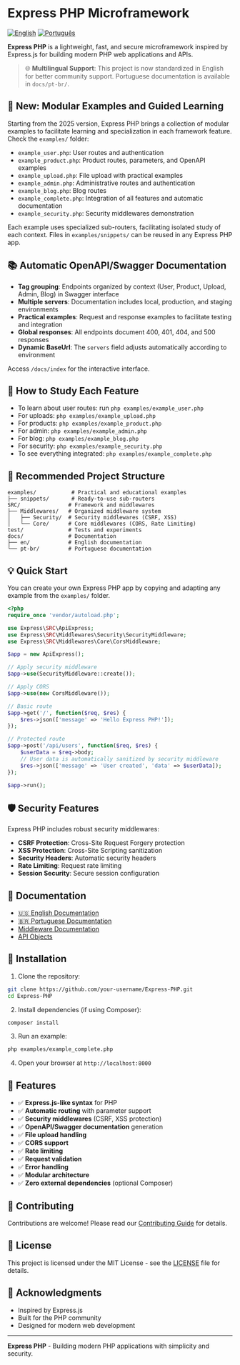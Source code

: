 # Express PHP Microframework

[![English](https://img.shields.io/badge/Language-English-blue)](README.md) [![Português](https://img.shields.io/badge/Language-Português-green)](docs/pt-br/README.md)

**Express PHP** is a lightweight, fast, and secure microframework inspired by Express.js for building modern PHP web applications and APIs.

> 🌐 **Multilingual Support**: This project is now standardized in English for better community support. Portuguese documentation is available in `docs/pt-br/`.

## 🚀 New: Modular Examples and Guided Learning

Starting from the 2025 version, Express PHP brings a collection of modular examples to facilitate learning and specialization in each framework feature. Check the `examples/` folder:

- `example_user.php`: User routes and authentication
- `example_product.php`: Product routes, parameters, and OpenAPI examples
- `example_upload.php`: File upload with practical examples
- `example_admin.php`: Administrative routes and authentication
- `example_blog.php`: Blog routes
- `example_complete.php`: Integration of all features and automatic documentation
- `example_security.php`: Security middlewares demonstration

Each example uses specialized sub-routers, facilitating isolated study of each context. Files in `examples/snippets/` can be reused in any Express PHP app.

## 📚 Automatic OpenAPI/Swagger Documentation

- **Tag grouping**: Endpoints organized by context (User, Product, Upload, Admin, Blog) in Swagger interface
- **Multiple servers**: Documentation includes local, production, and staging environments
- **Practical examples**: Request and response examples to facilitate testing and integration
- **Global responses**: All endpoints document 400, 401, 404, and 500 responses
- **Dynamic BaseUrl**: The `servers` field adjusts automatically according to environment

Access `/docs/index` for the interactive interface.

## 🎯 How to Study Each Feature

- To learn about user routes: run `php examples/example_user.php`
- For uploads: `php examples/example_upload.php`
- For products: `php examples/example_product.php`
- For admin: `php examples/example_admin.php`
- For blog: `php examples/example_blog.php`
- For security: `php examples/example_security.php`
- To see everything integrated: `php examples/example_complete.php`

## 📁 Recommended Project Structure

```
examples/           # Practical and educational examples
├── snippets/       # Ready-to-use sub-routers
SRC/               # Framework and middlewares
├── Middlewares/   # Organized middleware system
│   ├── Security/  # Security middlewares (CSRF, XSS)
│   └── Core/      # Core middlewares (CORS, Rate Limiting)
test/              # Tests and experiments
docs/              # Documentation
├── en/            # English documentation
└── pt-br/         # Portuguese documentation
```

## 💡 Quick Start

You can create your own Express PHP app by copying and adapting any example from the `examples/` folder.

```php
<?php
require_once 'vendor/autoload.php';

use Express\SRC\ApiExpress;
use Express\SRC\Middlewares\Security\SecurityMiddleware;
use Express\SRC\Middlewares\Core\CorsMiddleware;

$app = new ApiExpress();

// Apply security middleware
$app->use(SecurityMiddleware::create());

// Apply CORS
$app->use(new CorsMiddleware());

// Basic route
$app->get('/', function($req, $res) {
    $res->json(['message' => 'Hello Express PHP!']);
});

// Protected route
$app->post('/api/users', function($req, $res) {
    $userData = $req->body;
    // User data is automatically sanitized by security middleware
    $res->json(['message' => 'User created', 'data' => $userData]);
});

$app->run();
```

## 🛡️ Security Features

Express PHP includes robust security middlewares:

- **CSRF Protection**: Cross-Site Request Forgery protection
- **XSS Protection**: Cross-Site Scripting sanitization
- **Security Headers**: Automatic security headers
- **Rate Limiting**: Request rate limiting
- **Session Security**: Secure session configuration

## 📖 Documentation

- [🇺🇸 English Documentation](docs/en/README.md)
- [🇧🇷 Portuguese Documentation](docs/pt-br/README.md)
- [Middleware Documentation](SRC/Middlewares/README.md)
- [API Objects](docs/en/objects.md)

## 🔧 Installation

1. Clone the repository:
```bash
git clone https://github.com/your-username/Express-PHP.git
cd Express-PHP
```

2. Install dependencies (if using Composer):
```bash
composer install
```

3. Run an example:
```bash
php examples/example_complete.php
```

4. Open your browser at `http://localhost:8000`

## 🌟 Features

- ✅ **Express.js-like syntax** for PHP
- ✅ **Automatic routing** with parameter support
- ✅ **Security middlewares** (CSRF, XSS protection)
- ✅ **OpenAPI/Swagger documentation** generation
- ✅ **File upload handling**
- ✅ **CORS support**
- ✅ **Rate limiting**
- ✅ **Request validation**
- ✅ **Error handling**
- ✅ **Modular architecture**
- ✅ **Zero external dependencies** (optional Composer)

## 🤝 Contributing

Contributions are welcome! Please read our [Contributing Guide](CONTRIBUTING.md) for details.

## 📄 License

This project is licensed under the MIT License - see the [LICENSE](LICENSE) file for details.

## 🙏 Acknowledgments

- Inspired by Express.js
- Built for the PHP community
- Designed for modern web development

---

**Express PHP** - Building modern PHP applications with simplicity and security.
